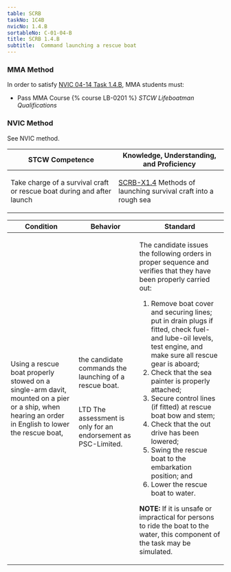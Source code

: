 ```yaml
---
table: SCRB
taskNo: 1C4B
nvicNo: 1.4.B 
sortableNo: C-01-04-B
title: SCRB 1.4.B 
subtitle:  Command launching a rescue boat
---
```



### MMA Method

In order to satisfy  [NVIC 04-14  Task  1.4.B]({{site.baseurl}}/assets/images/nvic-04-14.pdf), MMA students must:

* Pass MMA Course {% course LB-0201 %}  *STCW Lifeboatman Qualifications*


### NVIC Method

<a onclick="togglevisibility('nvic_methods')" >See NVIC method.</a>

<div id='nvic_methods' class='hide'>

<table>
<thead>
<tr>
<th class='forty'> STCW Competence </th>
<th class='sixty'> Knowledge, Understanding, and Proficiency </th>
</tr>
</thead>




<tbody>
<tr><td markdown='1'>

Take charge of a survival craft or rescue boat during and after launch

</td><td markdown='1'>

[SCRB-X1.4]({{site.baseurl}}/tables/621.html#SCRB-X1.4) Methods of launching survival craft into a rough sea

</td></tr>


</tbody>
</table>


<table>
<thead>
<tr><th class='twenty'>  Condition </th><th class='twenty'> Behavior </th><th  class='sixty'>Standard </th></tr>
</thead>
<tbody >



<tr><td markdown='1'>

Using a rescue boat properly stowed on a single-arm davit, mounted on a pier or a ship, when hearing an order in English to lower the rescue boat,

</td><td markdown='1'>

the candidate commands the launching of a rescue boat.

<br>

<div class="tooltip">LTD
<span class="tooltiptext">
The assessment is only for an endorsement as PSC-Limited.
</span>
</div>


</td><td markdown='1'>

The candidate issues the following orders in proper sequence and verifies that they have been properly carried out:

1. Remove boat cover and securing lines; put in drain plugs if fitted, check fuel- and lube-oil levels, test engine, and make sure all rescue gear is aboard;
2. Check that the sea painter is properly attached;
3. Secure control lines (if fitted) at rescue boat bow and stem;
4. Check that the out drive has been lowered;
5. Swing the rescue boat to the embarkation position; and 
6. Lower the rescue boat to water. 

**NOTE:**  If it is unsafe or impractical for persons to ride the boat to the water, this component of the task may be simulated. 

</td></tr>
</tbody>
</table>
</div>
